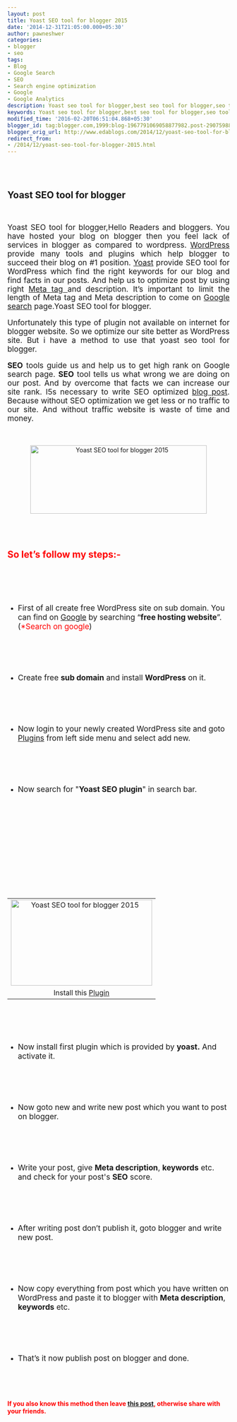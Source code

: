 ```yaml
---
layout: post
title: Yoast SEO tool for blogger 2015
date: '2014-12-31T21:05:00.000+05:30'
author: pawneshwer
categories:
- blogger
- seo
tags:
- Blog
- Google Search
- SEO
- Search engine optimization
- Google
- Google Analytics
description: Yoast seo tool for blogger,best seo tool for blogger,seo tool for blogspot,seo in blogspot blogger
keywords: Yoast seo tool for blogger,best seo tool for blogger,seo tool for blogspot,seo in blogspot blogger
modified_time: '2016-02-20T06:51:04.868+05:30'
blogger_id: tag:blogger.com,1999:blog-1967791069058877982.post-2907598832398372713
blogger_orig_url: http://www.edablogs.com/2014/12/yoast-seo-tool-for-blogger-2015.html
redirect_from:
- /2014/12/yoast-seo-tool-for-blogger-2015.html
---
```


<div dir="ltr" style="text-align: left;" trbidi="on"><div dir="ltr" style="text-align: left;"><br /><div><br /><h2>Yoast SEO tool for blogger</h2><br /></div><br /><div style="text-align: justify;"><span style="font-size: 13.0pt; line-height: 115%;">Yoast SEO tool for blogger,Hello Readers and bloggers. You have hosted your blog on blogger then you feel lack of services in blogger as compared to wordpress. <a href="http://wordpress.org/" rel="homepage" target="_blank" title="WordPress">WordPress</a> provide many tools and plugins which help blogger to succeed their blog on #1 position. <a class="zem_slink" href="http://yoast.com/" rel="homepage" target="_blank" title="Joost de Valk">Yoast</a> provide SEO tool for WordPress which find the right keywords for our blog and find facts in our posts. And help us to optimize post by using right <a href="http://en.wikipedia.org/wiki/Meta_element" rel="wikipedia" target="_blank" title="Meta element">Meta tag </a>and description. It’s important to limit the length of Meta tag and Meta description to come on <a href="http://google.com/" rel="homepage" target="_blank" title="Google Search">Google search</a> page.Yoast SEO tool for blogger.</span></div><br /><div style="text-align: justify;"><span style="font-size: 13.0pt; line-height: 115%;">Unfortunately this type of plugin not available on internet for blogger website. So we optimize our site better as WordPress site. But i have a method to use that yoast seo tool for blogger. </span></div><br /><div style="text-align: justify;"><span style="font-size: 13.0pt; line-height: 115%;"><b>SEO</b> tools guide us and help us to get high rank on Google search page. <b>SEO</b> tool tells us what wrong we are doing on our post. And by overcome that facts we can increase our site rank. I5s necessary to write SEO optimized <a href="http://en.wikipedia.org/wiki/Blog" rel="wikipedia" target="_blank" title="Blog">blog post</a>. Because without SEO optimization we get less or no traffic to our site. And without traffic website is waste of time and money.&nbsp;</span></div><br /><div style="text-align: justify;"></div><br /><div style="text-align: justify;"><br /><div style="clear: both; text-align: center;"><a href="http://www.trickspapa.com/wp-content/uploads/2014/12/SEO-by-Yoast.jpg" style="margin-left: 1em; margin-right: 1em;"><img alt="Yoast SEO tool for blogger 2015" border="0" src="http://www.trickspapa.com/wp-content/uploads/2014/12/SEO-by-Yoast.jpg" height="155" title="Yoast SEO tool for blogger 2015" width="400" /></a></div><br /></div><br /><div><br /><h2 style="text-align: left;"><span style="color: red;">So let’s follow my steps:-</span></h2><br /></div><br /><div><br /><ul style="text-align: left;"><br /><li><span style="font-size: 13.0pt; line-height: 115%;">First of all create free WordPress site on sub domain. You can find on <a href="http://www.google.com/" rel="homepage" target="_blank" title="Google">Google</a> by searching “<b>free hosting website</b>”. (<span style="color: red;">*Search on google</span>)</span></li></ul><br /></div><br /><div><br /><ul style="text-align: left;"><br /><li><span style="font-size: 13.0pt; line-height: 115%;">Create free <b>sub domain</b> and install <b>WordPress</b> on it.</span></li></ul><br /></div><br /><div><br /><ul style="text-align: left;"><br /><li><span style="font-size: 13.0pt; line-height: 115%;">Now login to your newly created WordPress site and goto <a href="http://wordpress.org/extend/plugins/" rel="homepage" target="_blank" title="WordPress Plugin Directory">Plugins</a> from left side menu and select add new.</span></li></ul><br /></div><br /><div><br /><ul style="text-align: left;"><br /><li><span style="font-size: 13.0pt; line-height: 115%;">Now search for "<b>Yoast SEO plugin</b>" in search bar.</span></li></ul><br /></div><br /><div><span style="font-size: 13.0pt; line-height: 115%;"><span style="font-size: 13.0pt; line-height: 115%;"><br /></span></span><br /><br /><br /><br /><br /><br /><br /><br /><br /><table align="center" cellpadding="0" cellspacing="0" style="margin-left: auto; margin-right: auto; text-align: center;"><tbody><tr><td style="text-align: center;"><a href="http://www.trickspapa.com/wp-content/uploads/2014/12/Capture.jpg" style="margin-left: auto; margin-right: auto;"><img alt="Yoast SEO tool for blogger 2015" border="0" src="http://www.trickspapa.com/wp-content/uploads/2014/12/Capture.jpg" height="195" title="Yoast SEO tool for blogger 2015" width="320" /></a></td></tr><tr><td style="text-align: center;">Install this <a class="zem_slink" href="http://blog.taragana.com/index.php/archive/wordpress-plugins-provided-by-taraganacom/" rel="homepage" target="_blank" title="Plugin">Plugin</a></td></tr></tbody></table><br /></div><br /><div><br /><ul style="text-align: left;"><br /><li><span style="font-size: 13.0pt; line-height: 115%;">Now install first plugin which is provided by <b>yoast.</b> And activate it.</span></li></ul><br /></div><br /><div><br /><ul style="text-align: left;"><br /><li><span style="font-size: 13.0pt; line-height: 115%;">Now goto new and write new post which you want to post on blogger.</span></li></ul><br /></div><br /><div><br /><ul style="text-align: left;"><br /><li><span style="font-size: 13.0pt; line-height: 115%;">Write your post, give <b>Meta description</b>, <b>keywords</b> etc. and check for your post's <b>SEO</b> score.</span></li></ul><br /></div><br /><div><br /><ul style="text-align: left;"><br /><li><span style="font-size: 13.0pt; line-height: 115%;">After writing post don’t publish it, goto blogger and write new post.</span></li></ul><br /></div><br /><div><br /><ul style="text-align: left;"><br /><li><span style="font-size: 13.0pt; line-height: 115%;">Now copy everything from post which you have written on WordPress and paste it to blogger with <b>Meta description</b>, <b>keywords</b> etc.</span></li></ul><br /></div><br /><div><br /><ul style="text-align: left;"><br /><li><span style="font-size: 13.0pt; line-height: 115%;">That’s it now publish post on blogger and done.</span></li></ul><br /></div><br /><div><br /><h4 style="text-align: left;"><span style="color: red;">If you also know this method then leave <a href="http://scholastic-scribe.blogspot.com/2008/10/200-this-blings-for-you.html" rel="homepage" target="_blank" title="This Post">this post</a>, otherwise share with your friends.</span></h4><br /></div><br /></div></div>
